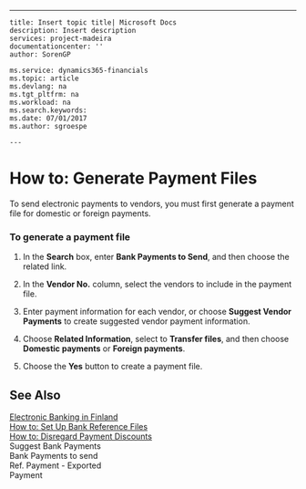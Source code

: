 ---
    title: Insert topic title| Microsoft Docs
    description: Insert description
    services: project-madeira
    documentationcenter: ''
    author: SorenGP

    ms.service: dynamics365-financials
    ms.topic: article
    ms.devlang: na
    ms.tgt_pltfrm: na
    ms.workload: na
    ms.search.keywords:
    ms.date: 07/01/2017
    ms.author: sgroespe

    ---
# How to: Generate Payment Files
To send electronic payments to vendors, you must first generate a payment file for domestic or foreign payments.  
  
### To generate a payment file  
  
1.  In the **Search** box, enter **Bank Payments to Send**, and then choose the related link.  
  
2.  In the **Vendor No.** column, select the vendors to include in the payment file.  
  
3.  Enter payment information for each vendor, or choose **Suggest Vendor Payments** to create suggested vendor payment information.  
  
4.  Choose **Related Information**, select to **Transfer files**, and then choose **Domestic payments** or **Foreign payments**.  
  
5.  Choose the **Yes** button to create a payment file.  
  
## See Also  
 [Electronic Banking in Finland](../electronic-banking-in-finland.md)   
 [How to: Set Up Bank Reference Files](../how-to-set-up-bank-reference-files.md)   
 [How to: Disregard Payment Discounts](../how-to-disregard-payment-discounts.md)   
 Suggest Bank Payments   
 Bank Payments to send   
 Ref. Payment - Exported   
 Payment